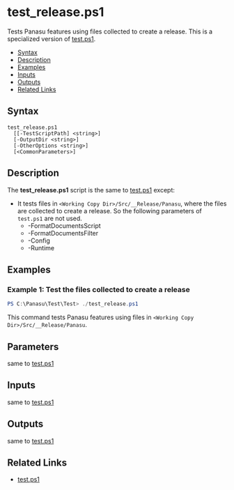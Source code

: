 # test_release.ps1

Tests Panasu features using files collected to create a release.
This is a specialized version of [test.ps1](test.md).

* [Syntax](#Syntax)
* [Description](#Description)
* [Examples](#Examples)
* [Inputs](#Inputs)
* [Outputs](#Outputs)
* [Related Links](#Related-Links)


## Syntax

```
test_release.ps1
  [[-TestScriptPath] <string>]
  [-OutputDir <string>]
  [-OtherOptions <string>]
  [<CommonParameters>]
```


## Description

The **test_release.ps1** script is the same to [test.ps1](test.md) except:

* It tests files in `<Working Copy Dir>/Src/__Release/Panasu`,
  where the files are collected to create a release.
  So the following parameters of `test.ps1` are not used.
    * -FormatDocumentsScript
    * -FormatDocumentsFilter
    * -Config
    * -Runtime


## Examples

### Example 1: Test the files collected to create a release

```powershell
PS C:\Panasu\Test\Test> ./test_release.ps1
```

This command tests Panasu features using files in `<Working Copy Dir>/Src/__Release/Panasu`.


## Parameters

same to [test.ps1](test.md#Parameters)


## Inputs

same to [test.ps1](test.md#Inputs)


## Outputs

same to [test.ps1](test.md#Outputs)


## Related Links

* [test.ps1](test.md)

